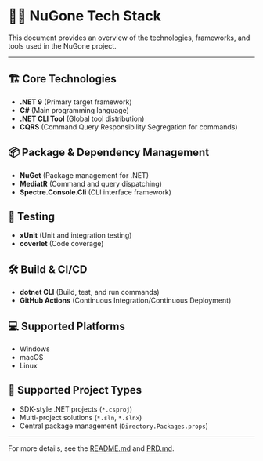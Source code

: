 # 🧑‍💻 NuGone Tech Stack

This document provides an overview of the technologies, frameworks, and tools used in the NuGone project.

---

## 🏗️ Core Technologies

- **.NET 9** (Primary target framework)
- **C#** (Main programming language)
- **.NET CLI Tool** (Global tool distribution)
- **CQRS** (Command Query Responsibility Segregation for commands)

## 📦 Package & Dependency Management

- **NuGet** (Package management for .NET)
- **MediatR** (Command and query dispatching)
- **Spectre.Console.Cli** (CLI interface framework)

## 🧪 Testing

- **xUnit** (Unit and integration testing)
- **coverlet** (Code coverage)

## 🛠️ Build & CI/CD

- **dotnet CLI** (Build, test, and run commands)
- **GitHub Actions** (Continuous Integration/Continuous Deployment)

## 💻 Supported Platforms

- Windows
- macOS
- Linux

## 📁 Supported Project Types

- SDK-style .NET projects (`*.csproj`)
- Multi-project solutions (`*.sln`, `*.slnx`)
- Central package management (`Directory.Packages.props`)

---

For more details, see the [README.md](./README.md) and [PRD.md](./docs/PRD.md).
